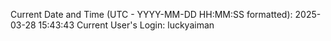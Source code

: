 Current Date and Time (UTC - YYYY-MM-DD HH:MM:SS formatted): 2025-03-28 15:43:43
Current User's Login: luckyaiman
